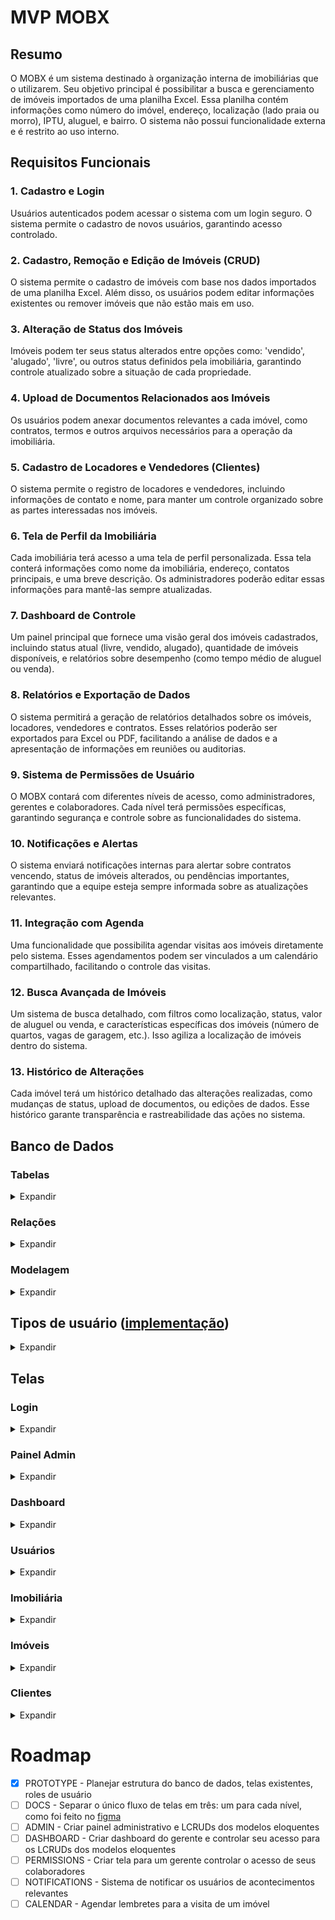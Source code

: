 # MVP MOBX

## Resumo

O MOBX é um sistema destinado à organização interna de imobiliárias que o utilizarem. Seu objetivo principal é possibilitar a busca e gerenciamento de imóveis importados de uma planilha Excel. Essa planilha contém informações como número do imóvel, endereço, localização (lado praia ou morro), IPTU, aluguel, e bairro. O sistema não possui funcionalidade externa e é restrito ao uso interno.

## Requisitos Funcionais

### 1. Cadastro e Login

Usuários autenticados podem acessar o sistema com um login seguro. O sistema permite o cadastro de novos usuários, garantindo acesso controlado.

### 2. Cadastro, Remoção e Edição de Imóveis (CRUD)

O sistema permite o cadastro de imóveis com base nos dados importados de uma planilha Excel. Além disso, os usuários podem editar informações existentes ou remover imóveis que não estão mais em uso.

### 3. Alteração de Status dos Imóveis

Imóveis podem ter seus status alterados entre opções como: 'vendido', 'alugado', 'livre', ou outros status definidos pela imobiliária, garantindo controle atualizado sobre a situação de cada propriedade.

### 4. Upload de Documentos Relacionados aos Imóveis

Os usuários podem anexar documentos relevantes a cada imóvel, como contratos, termos e outros arquivos necessários para a operação da imobiliária.

### 5. Cadastro de Locadores e Vendedores (Clientes)

O sistema permite o registro de locadores e vendedores, incluindo informações de contato e nome, para manter um controle organizado sobre as partes interessadas nos imóveis.

### 6. Tela de Perfil da Imobiliária

Cada imobiliária terá acesso a uma tela de perfil personalizada. Essa tela conterá informações como nome da imobiliária, endereço, contatos principais, e uma breve descrição. Os administradores poderão editar essas informações para mantê-las sempre atualizadas.

### 7. Dashboard de Controle

Um painel principal que fornece uma visão geral dos imóveis cadastrados, incluindo status atual (livre, vendido, alugado), quantidade de imóveis disponíveis, e relatórios sobre desempenho (como tempo médio de aluguel ou venda).

### 8. Relatórios e Exportação de Dados

O sistema permitirá a geração de relatórios detalhados sobre os imóveis, locadores, vendedores e contratos. Esses relatórios poderão ser exportados para Excel ou PDF, facilitando a análise de dados e a apresentação de informações em reuniões ou auditorias.

### 9. Sistema de Permissões de Usuário

O MOBX contará com diferentes níveis de acesso, como administradores, gerentes e colaboradores. Cada nível terá permissões específicas, garantindo segurança e controle sobre as funcionalidades do sistema.

### 10. Notificações e Alertas

O sistema enviará notificações internas para alertar sobre contratos vencendo, status de imóveis alterados, ou pendências importantes, garantindo que a equipe esteja sempre informada sobre as atualizações relevantes.

### 11. Integração com Agenda

Uma funcionalidade que possibilita agendar visitas aos imóveis diretamente pelo sistema. Esses agendamentos podem ser vinculados a um calendário compartilhado, facilitando o controle das visitas.

### 12. Busca Avançada de Imóveis

Um sistema de busca detalhado, com filtros como localização, status, valor de aluguel ou venda, e características específicas dos imóveis (número de quartos, vagas de garagem, etc.). Isso agiliza a localização de imóveis dentro do sistema.

### 13. Histórico de Alterações

Cada imóvel terá um histórico detalhado das alterações realizadas, como mudanças de status, upload de documentos, ou edições de dados. Esse histórico garante transparência e rastreabilidade das ações no sistema.

## Banco de Dados

### Tabelas

<details>
<summary>Expandir</summary>

#### users

-   id (PK)
-   nome
-   email (único)
-   senha (hashed)
-   nivel_acesso (admin, gerente, colaborador)
-   data_criacao
-   data_atualizacao

#### acessos_imobiliarias

-   fk_id_user (FK)
-   fk_id_imobiliaria (FK)

#### imobiliarias

-   id (PK)
-   nome
-   endereco
-   caminho_foto
-   contato
-   data_criacao
-   data_atualizacao

#### clientes

-   id (PK)
-   fk_id_imobiliaria (FK)
-   cpf
-   nome
-   contato
-   endereco
-   tipo (vendedor ou locador)
-   data_criacao
-   data_atualizacao

#### imoveis

-   id (PK)
-   fk_id_cliente (FK)
-   caminho_foto
-   endereco
-   descricao
-   status (livre, vendido, alugado, etc.)
-   valor (decimal(15, 2))
-   data_criacao
-   data_atualizacao

#### documentos_imovel

-   id (PK)
-   fk_id_imovel (FK para imoveis)
-   caminho_arquivo
-   data_upload
-   data_atualizacao

#### logs_imovel

-   id (PK)
-   fk_id_imovel (FK para imoveis)
-   fk_id_usuario (FK para usuarios)
-   tipo_alteracao (status, descricao, etc.)
-   descricao_alteracao
-   timestamp

</details>

### Relações

<details>
<summary>Expandir</summary>

1. **Vários** usuários (gerentes e colaboradores) podem ter **várias** imobiliarias (muitos pra muitos)
2. **Uma** imobiliária pode ter **vários** clientes (um pra muitos)
3. Um cliente pode ter **vários** imóveis (um pra muitos)
4. Um imóvel pode ter **vários** documentos (um pra muitos)
5. Um imóvel pode ter **várias** alterações (um pra muitos)

</details>

### Modelagem

<details>
<summary>Expandir</summary>

![MODELAGEM](/docs/database/model.png)

</details>

## Tipos de usuário ([implementação](https://spatie.be/docs/laravel-permission/v6/introduction))

<details>
<summary>Expandir</summary>

LCRUD (List, Create, Read, Update, Delete)

### Administrador (painel admin)

-   LCRUD Usuários
-   LCRUD Imobiliárias
-   LCRUD Imóveis
-   LCRUD Clientes
-   \_CRUD Documentos
    -   _listagem não é necessária, está atrelado à tela do imóvel_
-   L_R\_\_ Logs

### Gerente da imobiliaria (dashboard)

-   L\_\R\_\_ Imobiliárias (apenas suas próprias)
-   LCRUD Imóveis (de sua imobiliária)
-   LCRUD Clientes (de imóveis da sua imobiliária)
-   \_CRUD Documentos (de imóveis da sua imobiliária)
-   L_R\_\_ Logs (de imóveis de sua imobiliária)

### Colaborador do gerente (dashboard)

-   L\_\R\_\_ Imobiliárias
-   L_R\_\_ Imóveis
-   L_R\_\_ Clientes
-   \_\_R\_\_ Documentos
</details>

## Telas

### Login

<details>
<summary>Expandir</summary>

-   Tela de Login para usuários
-   Campos "login", "senha", e "entrar"
-   Esqueci a senha será delegado para uma atualização pós MVP

</details>

### Painel Admin

<details>
<summary>Expandir</summary>

-   Tela home do administrador
-   Mesma função do dashboard mas não possui os relatórios
-   Possui navegação para:

    -   Listagem Usuários
    -   Listagem Imobiliárias
    -   Listagem Imóveis
    -   Listagem Clientes

    </details>

### Dashboard

<details>
<summary>Expandir</summary>

-   Tela home do usuário "Gerente" e "Colaborador", com conteúdo a depender de seu nível de acesso
-   Possui os graficos e dados dos imoveis como descrito em requisito 7
-   Possui navegação para:

    -   Listagem Imobiliárias (botão dropdown escolher na topbar)
    -   Listagem Imóveis (sidebar)
    -   Listagem Clientes (sidebar)

</details>

### Usuários

<details>
<summary>Expandir</summary>

#### Listagem Usuários

-   Lista de usuários no sistema, incluindo o atual
-   Pesquisa por nome
-   Navegação para cadastro, edição e visualização

#### Cadastro de Usuário

-   Cadastro para novo usuário, aplicando validações necessárias

#### Edição de Usuário

-   Alteração de usuário existente, aplicando validações necessárias

#### Visualização de Usuário

-   Visualização de dados mais detalhados do usuário
-   Opção de exclusão de usuário com confirmação
-   Acessível pelo colaborador (tela de perfil) e administrador (funções destrutivas)
</details>

### Imobiliária

<details>
<summary>Expandir</summary>

#### Seleção de imobiliária

-   Lista de imobiliárias do gerente logado atualmente.
-   Seleção necessária antes de navegar para telas de imóveis e clientes
-   Acessível pelo colaborador

#### Listagem imobiliárias

-   Lista de imobiliárias no sistema
-   Pesquisa por nome
-   Navegação para cadastro, edição e visualização
-   Acessível pelo administrador

#### Cadastro de imobiliária

-   Cadastro para novo imobiliária, aplicando validações necessárias
-   Acessível pelo administrador

#### Edição de imobiliária

-   Alteração de imobiliária existente, aplicando validações necessárias
-   Acessível pelo administrador e gerente com limitações

#### Visualização de imobiliária

-   Visualização de dados mais detalhados da imobiliária
-   Opção de inativação de imobiliária pelo administrador
-   Acessível pelo gerente (requisito #6) com exceção da função de inativação
</details>

### Imóveis

<details>
<summary>Expandir</summary>

#### Listagem imóveis

-   Lista de imóveis da imobiliária selecionada
-   Para navegar aqui, a imobiliária deve ser sido selecionada previamente na Seleção de Imobiliária
-   Pesquisa por endereço do imóvel ou nome do cliente
-   Navegação para cadastro, edição e visualização de imóveis
-   Acessível pelo administrador e gerente com limitações (apenas próprias imobiliarias)

#### Cadastro de imóvel

-   Cadastro para novo imóvel, aplicando validações necessárias
-   Acessível pelo gerente

#### Edição de imóvel

-   Alteração de imóvel existente, aplicando validações necessárias
-   Acessível pelo gerente

#### Visualização de imóvel

-   Visualização de dados mais detalhados do imóvel (se necessário)
-   Opção de remoção de imóvel (para o gerente)
-   Opção de remoção de cliente (para o gerente)
-   Visualização de cliente atual
-   Navegação para alterar cliente do imóvel
-   Acessível pelo colaborador, exceto remoção de imóvel e cliente

#### Selecionar cliente

-   Exibe campo para pesquisar o cliente a partir de CPF/nome/outros critérios
-   Caso cliente seja encontrado, perguntar se os dados estão corretos na tela Confirmar Cliente
-   Incluir um botão na parte de baixo da página para criar um novo cliente caso necessário
-   Sempre opções de Cancelar e voltar para tela de visualização de imóvel
-   Acessível pelo gerente

#### Confirmar Cliente

-   Exibe as informações do cliente para confirmar que os dados do cliente a serem colocados no aluguel especificado estão corretos
-   Caso estejam, substir o cliente no imóvel especificado na URL (ou session) pelo selecionado

#### Documentos do imóvel

-   Tela para upload, download e remoção de documentos do imóvel
-   Acessível pelo colaborador para download; upload e remoção pelo gerente

#### Logs do imóvel

-   Tela para visualizar as alterações efetuadas no imóvel
-   Filtravel por período
-   Acessível pelo gerente
</details>

### Clientes

<details>
<summary>Expandir</summary>

#### Listagem de Cliente

-   Lista de clientes da imobiliária selecionada
-   Pesquisa por cpf e/ou nome
-   Navegação para cadastro, edição e visualização
-   Acessível pelo administrador e gerente com limitações (apenas clientes de sua imobiliária)

#### Cadastro de cliente

-   Cadastro para novo cliente, aplicando validações necessárias
-   Acessível pelo gerente

#### Edição de cliente

-   Alteração de cliente existente, aplicando validações necessárias
-   Acessível pelo gerente

#### Visualização de cliente

-   Visualização de dados mais detalhados do cliente (se necessário)
-   Acessível pelo colaborador
</details>

# Roadmap

-   [x] PROTOTYPE - Planejar estrutura do banco de dados, telas existentes, roles de usuário
-   [ ] DOCS - Separar o único fluxo de telas em três: um para cada nível, como foi feito no [figma](https://www.figma.com/design/3C5ob6CECygrrGYAjsHRY9/Mobx)
-   [ ] ADMIN - Criar painel administrativo e LCRUDs dos modelos eloquentes
-   [ ] DASHBOARD - Criar dashboard do gerente e controlar seu acesso para os LCRUDs dos modelos eloquentes
-   [ ] PERMISSIONS - Criar tela para um gerente controlar o acesso de seus colaboradores
-   [ ] NOTIFICATIONS - Sistema de notificar os usuários de acontecimentos relevantes
-   [ ] CALENDAR - Agendar lembretes para a visita de um imóvel
